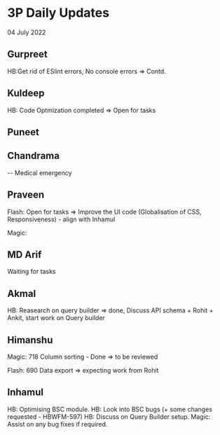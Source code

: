 # 3P Daily Updates

04 July 2022

## Gurpreet

HB:Get rid of ESlint errors, No console errors => Contd.

## Kuldeep

HB: Code Optmization completed => Open for tasks

## Puneet


## Chandrama

-- Medical emergency

## Praveen

Flash: Open for tasks => Improve the UI code (Globalisation of CSS, Responsiveness) - align with Inhamul 

Magic:

## MD Arif

Waiting for tasks

## Akmal

HB: Reasearch on query builder => done, Discuss API schema + Rohit + Ankit, start work on Query builder

## Himanshu

Magic: 718 Column sorting - Done => to be reviewed

Flash: 690 Data export => expecting work from Rohit

## Inhamul

HB: Optimising BSC module.
HB: Look into BSC bugs (+ some changes requested - HBWFM-597)
HB: Discuss on Query Builder setup.
Magic: Assist on any bug fixes if required.